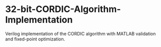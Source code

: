 # 32-bit-CORDIC-Algorithm-Implementation
Verilog implementation of the CORDIC algorithm with MATLAB validation and fixed-point optimization.
